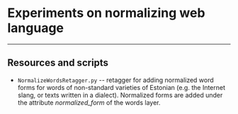 # Experiments on normalizing web language

---

## Resources and scripts

* `NormalizeWordsRetagger.py` -- retagger for adding normalized word forms for words of non-standard varieties of Estonian (e.g. the Internet slang, or texts written in a dialect). Normalized forms are added under the attribute *normalized_form* of the words layer.

